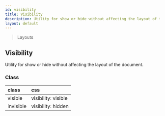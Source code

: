 ```yaml
---
id: visibility
title: Visibility
description: Utility for show or hide without affecting the layout of the document.
layout: default
---
```


> Layouts

## Visibility

Utility for show or hide without affecting the layout of the document.

### Class

| <span class="px-3 py-1 text-white bg-charcoal-100 rounded-full">class</span> | <span class="px-3 py-1 text-white bg-charcoal-100 rounded-full">css</span> |
|:--|:--|
| visible | visibility: visible |
| invisible | visibility: hidden |
